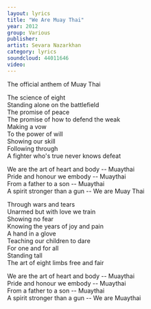 ```yaml
---
layout: lyrics
title: "We Are Muay Thai"
year: 2012
group: Various
publisher: 
artist: Sevara Nazarkhan
category: lyrics
soundcloud: 44011646
video: 
---
```


The official anthem of Muay Thai

The science of eight  
Standing alone on the battlefield  
The promise of peace  
The promise of how to defend the weak  
Making a vow  
To the power of will  
Showing our skill  
Following through  
A fighter who's true never knows defeat  

We are the art of heart and body -- Muaythai    
Pride and honour we embody -- Muaythai  
From a father to a son -- Muaythai  
A spirit stronger than a gun -- We are Muay Thai  

Through wars and tears  
Unarmed but with love we train  
Showing no fear  
Knowing the years of joy and pain  
A hand in a glove  
Teaching our children to dare  
For one and for all  
Standing tall  
The art of eight limbs free and fair  

We are the art of heart and body -- Muaythai  
Pride and honour we embody -- Muaythai  
From a father to a son -- Muaythai  
A spirit stronger than a gun -- We are Muaythai  

